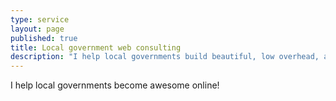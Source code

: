 ```yaml
---
type: service
layout: page
published: true
title: Local government web consulting
description: "I help local governments build beautiful, low overhead, and inexpensive web presences"
---
```


I help local governments become awesome online!
